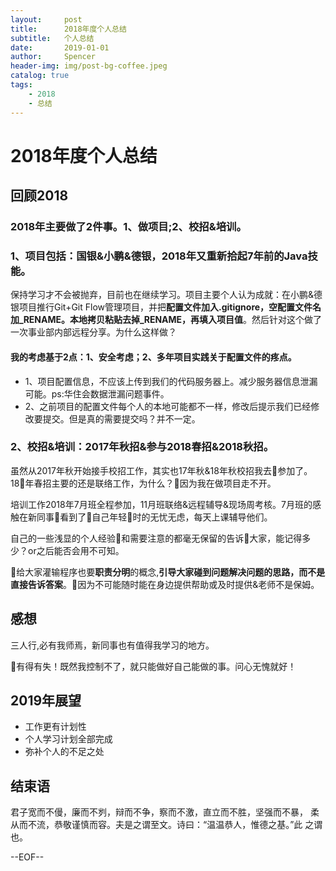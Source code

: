 ```yaml
---
layout:     post
title:      2018年度个人总结
subtitle:   个人总结
date:       2019-01-01
author:     Spencer
header-img: img/post-bg-coffee.jpeg
catalog: true
tags:
    - 2018
    - 总结
---
```


# 2018年度个人总结
## 回顾2018
### 2018年主要做了2件事。1、做项目;2、校招&培训。
### 1、项目包括：国银&小鹏&德银，2018年又重新拾起7年前的Java技能。
保持学习才不会被抛弃，目前也在继续学习。项目主要个人认为成就：在小鹏&德银项目推行Git+Git Flow管理项目，并把**配置文件加入.gitignore，空配置文件名加_RENAME。本地拷贝粘贴去掉_RENAME，再填入项目值**。然后针对这个做了一次事业部内部远程分享。为什么这样做？

#### 我的考虑基于2点：1、安全考虑；2、多年项目实践关于配置文件的疼点。
* 1、项目配置信息，不应该上传到我们的代码服务器上。减少服务器信息泄漏可能。ps:华住会数据泄漏问题事件。
* 2、之前项目的配置文件每个人的本地可能都不一样，修改后提示我们已经修改要提交。但是真的需要提交吗？并不一定。

### 2、校招&培训：2017年秋招&参与2018春招&2018秋招。
虽然从2017年秋开始接手校招工作，其实也17年秋&18年秋校招我去参加了。18年春招主要的还是联络工作，为什么？因为我在做项目走不开。

培训工作2018年7月班全程参加，11月班联络&远程辅导&现场周考核。7月班的感触在新同事看到了自己年轻时的无忧无虑，每天上课辅导他们。

自己的一些浅显的个人经验和需要注意的都毫无保留的告诉大家，能记得多少？or之后能否会用不可知。

给大家灌输程序也要**职责分明**的概念,**引导大家碰到问题解决问题的思路，而不是直接告诉答案**。因为不可能随时能在身边提供帮助或及时提供&老师不是保姆。

## 感想
三人行,必有我师焉，新同事也有值得我学习的地方。

有得有失！既然我控制不了，就只能做好自己能做的事。问心无愧就好！

## 2019年展望
* 工作更有计划性
* 个人学习计划全部完成
* 弥补个人的不足之处

## 结束语
君子宽而不僈，廉而不刿，辩而不争，察而不激，直立而不胜，坚强而不暴， 柔从而不流，恭敬谨慎而容。夫是之谓至文。诗曰：“温温恭人，惟德之基。”此 之谓也。

--EOF--

